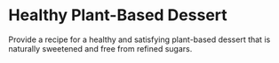# Healthy Plant-Based Dessert

Provide a recipe for a healthy and satisfying plant-based dessert that is naturally sweetened and free from refined sugars.